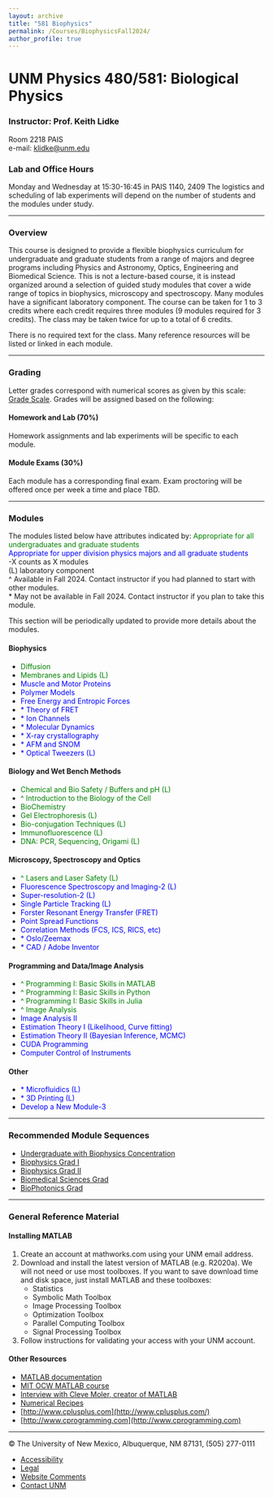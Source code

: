```yaml
---
layout: archive
title: "581 Biophysics"
permalink: /Courses/BiophysicsFall2024/
author_profile: true
---
```


# UNM Physics 480/581: Biological Physics

### Instructor: Prof. Keith Lidke

Room 2218 PAIS  
e-mail: klidke@unm.edu

### Lab and Office Hours

Monday and Wednesday at 15:30-16:45 in PAIS 1140, 2409
The logistics and scheduling of lab experiments will depend on the number of students and the modules under study.

---

### Overview

This course is designed to provide a flexible biophysics curriculum for undergraduate and graduate students from a range of majors and degree programs including Physics and Astronomy, Optics, Engineering and Biomedical Science. This is not a lecture-based course, it is instead organized around a selection of guided study modules that cover a wide range of topics in biophysics, microscopy and spectroscopy. Many modules have a significant laboratory component. The course can be taken for 1 to 3 credits where each credit requires three modules (9 modules required for 3 credits). The class may be taken twice for up to a total of 6 credits.

There is no required text for the class. Many reference resources will be listed or linked in each module.

---

### Grading

Letter grades correspond with numerical scores as given by this scale: [Grade Scale](grading). Grades will be assigned based on the following:

#### Homework and Lab (70%)

Homework assignments and lab experiments will be specific to each module.

#### Module Exams (30%)

Each module has a corresponding final exam. Exam proctoring will be offered once per week a time and place TBD.

---

### Modules

The modules listed below have attributes indicated by:
<span style="color: green;">Appropriate for all undergraduates and graduate students</span>  
<span style="color: blue;">Appropriate for upper division physics majors and all graduate students</span>  
-X counts as X modules  
(L) laboratory component  
^ Available in Fall 2024. Contact instructor if you had planned to start with other modules.  
\* May not be available in Fall 2024. Contact instructor if you plan to take this module.

This section will be periodically updated to provide more details about the modules.

#### Biophysics

- <span style="color: green;">Diffusion</span>
- <span style="color: green;">Membranes and Lipids (L)</span>
- <span style="color: blue;">Muscle and Motor Proteins</span>
- <span style="color: blue;">Polymer Models</span>
- <span style="color: blue;">Free Energy and Entropic Forces</span>
- <span style="color: blue;">* Theory of FRET</span>
- <span style="color: blue;">* Ion Channels</span>
- <span style="color: blue;">* Molecular Dynamics</span>
- <span style="color: blue;">* X-ray crystallography</span>
- <span style="color: blue;">* AFM and SNOM</span>
- <span style="color: blue;">* Optical Tweezers (L)</span>

#### Biology and Wet Bench Methods

- <span style="color: green;">Chemical and Bio Safety / Buffers and pH (L)</span>
- <span style="color: green;">^ Introduction to the Biology of the Cell</span>
- <span style="color: green;">BioChemistry</span>
- <span style="color: green;">Gel Electrophoresis (L)</span>
- <span style="color: green;">Bio-conjugation Techniques (L)</span>
- <span style="color: green;">Immunofluorescence (L)</span>
- <span style="color: green;">DNA: PCR, Sequencing, Origami (L)</span>

#### Microscopy, Spectroscopy and Optics

- <span style="color: green;">^ Lasers and Laser Safety (L)</span>
- <span style="color: blue;">Fluorescence Spectroscopy and Imaging-2 (L)</span>
- <span style="color: blue;">Super-resolution-2 (L)</span>
- <span style="color: blue;">Single Particle Tracking (L)</span>
- <span style="color: blue;">Forster Resonant Energy Transfer (FRET)</span>
- <span style="color: blue;">Point Spread Functions</span>
- <span style="color: blue;">Correlation Methods (FCS, ICS, RICS, etc)</span>
- <span style="color: blue;">* Oslo/Zeemax</span>
- <span style="color: blue;">* CAD / Adobe Inventor</span>

#### Programming and Data/Image Analysis

- <span style="color: green;">^ Programming I: Basic Skills in MATLAB</span>
- <span style="color: green;">^ Programming I: Basic Skills in Python</span>
- <span style="color: green;">^ Programming I: Basic Skills in Julia</span>
- <span style="color: green;">^ Image Analysis</span>
- <span style="color: blue;">Image Analysis II</span>
- <span style="color: blue;">Estimation Theory I (Likelihood, Curve fitting)</span>
- <span style="color: blue;">Estimation Theory II (Bayesian Inference, MCMC)</span>
- <span style="color: blue;">CUDA Programming</span>
- <span style="color: blue;">Computer Control of Instruments</span>

#### Other

- <span style="color: blue;">* Microfluidics (L)</span>
- <span style="color: blue;">* 3D Printing (L)</span>
- <span style="color: blue;">Develop a New Module-3</span>

---

### Recommended Module Sequences

- [Undergraduate with Biophysics Concentration](ModuleSeq_BiophysicsUG.html)
- [Biophysics Grad I](ModuleSeq_GradI.html)
- [Biophysics Grad II](ModuleSeq_GradII.html)
- [Biomedical Sciences Grad](ModuleSeq_BMSG.html)
- [BioPhotonics Grad](ModuleSeq_BioPhotonics.html)

---

### General Reference Material

#### Installing MATLAB

1. Create an account at mathworks.com using your UNM email address.
2. Download and install the latest version of MATLAB (e.g. R2020a). We will not need or use most toolboxes. If you want to save download time and disk space, just install MATLAB and these toolboxes:
   - Statistics
   - Symbolic Math Toolbox
   - Image Processing Toolbox
   - Optimization Toolbox
   - Parallel Computing Toolbox
   - Signal Processing Toolbox
3. Follow instructions for validating your access with your UNM account.

#### Other Resources

- [MATLAB documentation](http://www.mathworks.com/help/matlab/index.html?refresh=true)
- [MIT OCW MATLAB course](http://ocw.mit.edu/courses/electrical-engineering-and-computer-science/6-094-introduction-to-matlab-january-iap-2010/index.htm)
- [Interview with Cleve Moler, creator of MATLAB](http://history.siam.org/oralhistories/moler.htm)
- [Numerical Recipes](http://numerical.recipes/)
- [http://www.cplusplus.com](http://www.cplusplus.com/)
- [http://www.cprogramming.com](http://www.cprogramming.com)

---

© The University of New Mexico, Albuquerque, NM 87131, (505) 277-0111

- [Accessibility](http://www.unm.edu/accessibility.html)
- [Legal](http://www.unm.edu/legal.html)
- [Website Comments](/website_comments.html)
- [Contact UNM](http://www.unm.edu/contactunm.html)






